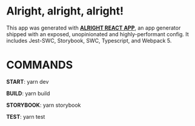 # Alright, alright, alright!

This app was generated with <a href="https://github.com/DoneDeal0/alright-react-app" target="_blank"><b>ALRIGHT REACT APP</b></a>, an app generator shipped with an exposed, unopinionated and highly-performant config. It includes Jest-SWC, Storybook, SWC, Typescript, and Webpack 5.

# COMMANDS

**START**: yarn dev

**BUILD**: yarn build

**STORYBOOK**: yarn storybook

**TEST**: yarn test

